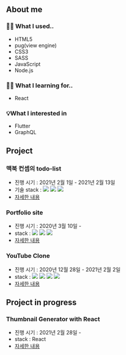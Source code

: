 <!--[![Anurag's GitHub stats](https://github-readme-stats.vercel.app/api?username=since-1994)](https://github.com/anuraghazra/github-readme-stats)-->
## About me

### 👊🏻 What I used..
- HTML5
- pug(view engine)
- CSS3
- SASS
- JavaScript
- Node.js
### ✍🏻 What I learning for..
- React
### 💡What I interested in
- Flutter
- GraphQL

## Project

### 맥북 컨셉의 todo-list

- 진행 시기 : 2021년 2월 1일 - 2021년 2월 13일
- 기술 stack : <img src="https://img.shields.io/badge/HTML5-E34F26?style=flat-square&logo=HTML5&logoColor=white"/> <img src="https://img.shields.io/badge/CSS3-1572B6?style=flat-square&logo=CSS3&logoColor=white"/> <img src="https://img.shields.io/badge/JavaScript-F7DF1E?style=flat-square&logo=JavaScript&logoColor=black"/>
- [자세한 내용](https://github.com/since-1994/todo)


### Portfolio site

- 진행 시기 : 2020년 3월 10일 -
- stack : <img src="https://img.shields.io/badge/HTML5-E34F26?style=flat-square&logo=HTML5&logoColor=white"/> <img src="https://img.shields.io/badge/CSS3-1572B6?style=flat-square&logo=CSS3&logoColor=white"/> <img src="https://img.shields.io/badge/JavaScript-F7DF1E?style=flat-square&logo=JavaScript&logoColor=black"/>
- [자세한 내용](https://github.com/since-1994/portfolio)

### YouTube Clone

- 진행 시기 : 2020년 12월 28일 - 2021년 2월 2일
- stack : <img src="https://img.shields.io/badge/JavaScript-F7DF1E?style=flat-square&logo=JavaScript&logoColor=black"/> <img src ="https://img.shields.io/badge/Express.js-green"/> <img src="https://img.shields.io/badge/@Babel-F9DC3E?style=flat-square&logo=Babel&logoColor=black"/> <img src="https://img.shields.io/badge/AWS_S3-232F3E?style=flat-square&logo=Amazon-AWS&logoColor=white"/>
- [자세한 내용](https://velog.io/@since-1994/series/YouTube-clone)

## Project in progress

### Thumbnail Generator with React
- 진행 시기 : 2021년 2월 28일 - 
- stack : React
- [자세한 내용](https://github.com/since-1994/thumnail-generator)


